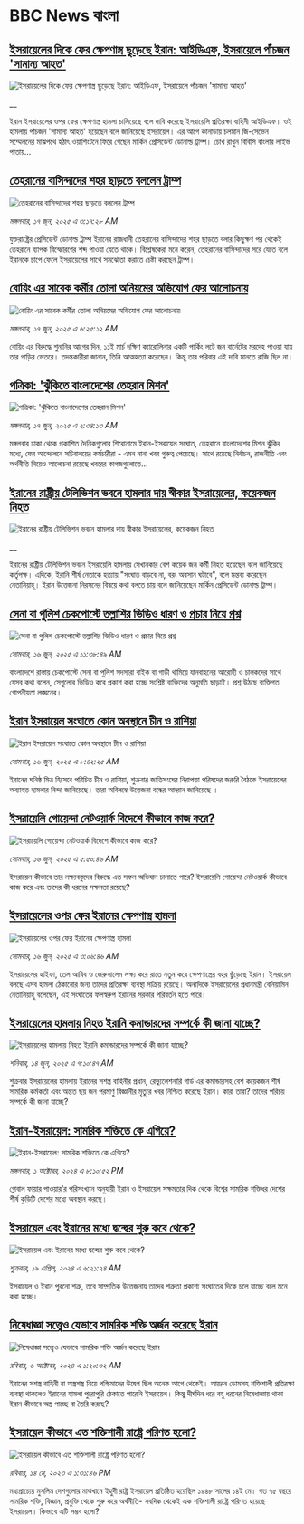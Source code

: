 # BBC News বাংলা## [ইসরায়েলের দিকে ফের ক্ষেপণাস্ত্র ছুড়েছে ইরান: আইডিএফ, ইসরায়েলে পাঁচজন 'সামান্য আহত'](https://www.bbc.co.uk/bengali/live/cp861ygr2zxt?at_campaign=githubrss)![ইসরায়েলের দিকে ফের ক্ষেপণাস্ত্র ছুড়েছে ইরান: আইডিএফ, ইসরায়েলে পাঁচজন 'সামান্য আহত'](https://ichef.bbci.co.uk/ace/standard/240/cpsprodpb/44c7/live/74fdbd40-4b48-11f0-86d5-3b52b53af158.jpg)__ইরান ইসরায়েলের ওপর ফের ক্ষেপণাস্ত্র হামলা চালিয়েছে বলে দাবি করেছে ইসরায়েলি প্রতিরক্ষা বাহিনী আইডিএফ। ওই হামলায় পাঁচজন 'সামান্য আহত' হয়েছেন বলে জানিয়েছে ইসরায়েল। এর আগে কানাডায় চলমান জি-সেভেন সম্মেলনের মাঝপথে হঠাৎ ওয়াশিংটনে ফিরে গেছেন মার্কিন প্রেসিডেন্ট ডোনাল্ড ট্রাম্প। চোখ রাখুন বিবিসি বাংলার লাইভ পাতায়...## [তেহরানের বাসিন্দাদের শহর ছাড়তে বললেন ট্রাম্প](https://www.bbc.com/bengali/articles/cn417gjk1z2o?at_campaign=githubrss)![তেহরানের বাসিন্দাদের শহর ছাড়তে বললেন ট্রাম্প](https://ichef.bbci.co.uk/ace/standard/240/cpsprodpb/6413/live/c046a0e0-4b26-11f0-86d5-3b52b53af158.jpg)_মঙ্গলবার, ১৭ জুন, ২০২৫ এ ৩:১৭:২৮ AM_যুক্তরাষ্ট্রের প্রেসিডেন্ট ডোনাল্ড ট্রাম্প ইরানের রাজধানী তেহরানের বাসিন্দাদের শহর ছাড়তে বলার কিছুক্ষণ পর থেকেই তেহরানে ব্যাপক বিস্ফােরণের শব্দ পাওয়া যেতে থাকে। বিশ্লেষকেরা মনে করেন, তেহরানের বাসিন্দাদের সরে যেতে বলে ইরানকে চাপে ফেলে ইসরায়েলের সাথে সমঝোতা করাতে চেষ্টা করছেন ট্রাম্প।## [বোয়িং এর সাবেক কর্মীর তোলা অনিয়মের অভিযোগ ফের আলোচনায়](https://www.bbc.com/bengali/articles/c39x99ln3zmo?at_campaign=githubrss)![বোয়িং এর সাবেক কর্মীর তোলা অনিয়মের অভিযোগ ফের আলোচনায়](https://ichef.bbci.co.uk/ace/standard/240/cpsprodpb/8109/live/cd3a6f60-4aaa-11f0-84b6-6bf0f66205f1.jpg)_মঙ্গলবার, ১৭ জুন, ২০২৫ এ ৬:২৫:১২ AM_বোয়িং এর বিরুদ্ধে শুনানির আগের দিন, ১১ই মার্চ দক্ষিণ ক্যারোলিনার একটি পার্কিং লটে জন বার্নেটের মরদেহ পাওয়া যায় তার গাড়ির ভেতরে। তদন্তকারীরা জানান, তিনি আত্মহত্যা করেছেন। কিন্তু তার পরিবার এই দাবি মানতে রাজি ছিল না।## [পত্রিকা: 'ঝুঁকিতে বাংলাদেশের তেহরান মিশন'](https://www.bbc.com/bengali/articles/cwye3n50w47o?at_campaign=githubrss)![পত্রিকা: 'ঝুঁকিতে বাংলাদেশের তেহরান মিশন'](https://ichef.bbci.co.uk/ace/standard/240/cpsprodpb/aea5/live/d8e6b090-4b1c-11f0-a466-d54f65b60deb.jpg)_মঙ্গলবার, ১৭ জুন, ২০২৫ এ ২:৩৪:১৩ AM_মঙ্গলবার ঢাকা থেকে প্রকাশিত দৈনিকগুলোর শিরোনামে ইরান-ইসরায়েল সংঘাত, তেহরানে  বাংলাদেশের মিশন ঝুঁকির মধ্যে, ফের আন্দোলনে সচিবালয়ের কর্মচারীরা - এমন নানা খবর গুরুত্ব পেয়েছে। সাথে রয়েছে নির্বাচন, রাজনীতি এবং অর্থনীতি নিয়েও আলোচনা রয়েছে খবরের কাগজগুলোতে...## [ইরানের রাষ্ট্রীয় টেলিভিশন ভবনে হামলার দায় স্বীকার ইসরায়েলের, কয়েকজন নিহত](https://www.bbc.co.uk/bengali/live/c4gkg71ex8xt?at_campaign=githubrss)![ইরানের রাষ্ট্রীয় টেলিভিশন ভবনে হামলার দায় স্বীকার ইসরায়েলের, কয়েকজন নিহত](https://ichef.bbci.co.uk/ace/standard/240/cpsprodpb/2a21/live/77543830-4acb-11f0-a466-d54f65b60deb.png)__ইরানের রাষ্ট্রীয় টেলিভিশন ভবনে ইসরায়েলি হামলায় সেখানকার বেশ কয়েক জন কর্মী নিহত হয়েছেন বলে জানিয়েছে কর্তৃপক্ষ। এদিকে, ইরানি শীর্ষ নেতাকে হত্যায় "সংঘাত বাড়বে না, বরং অবসান ঘটাবে", বলে মন্তব্য করেছেন নেতানিয়াহু। ইরান উত্তেজনা নিরসনের বিষয়ে কথা বলতে চায় বলে জানিয়েছেন মার্কিন প্রেসিডেন্ট ডোনাল্ড ট্রাম্প।## [সেনা বা পুলিশ চেকপোস্টে তল্লাশির ভিডিও ধারণ ও প্রচার নিয়ে প্রশ্ন](https://www.bbc.com/bengali/articles/cy8n80y53rgo?at_campaign=githubrss)![সেনা বা পুলিশ চেকপোস্টে তল্লাশির ভিডিও ধারণ ও প্রচার নিয়ে প্রশ্ন](https://ichef.bbci.co.uk/ace/standard/240/cpsprodpb/ec78/live/1f01dc40-4a9a-11f0-bbaa-4bc03e0665b7.jpg)_সোমবার, ১৬ জুন, ২০২৫ এ ১১:৩৮:৪৯ AM_বাংলাদেশে রাস্তায় চেকপোস্টে সেনা বা পুলিশ সদস্যরা বাইক বা গাড়ী থামিয়ে  যানবাহনের আরোহী ও চালকদের সাথে যেসব কথা বলেন, সেগুলোর ভিডিও করে প্রকাশ করা হচ্ছে সংশ্লিষ্ট ব্যক্তিদের অনুমতি ছাড়াই।  প্রশ্ন উঠছে ব্যক্তিগত গোপনীয়তা লঙ্ঘনের।## [ইরান ইসরায়েল সংঘাতে কোন অবস্থানে চীন ও রাশিয়া ](https://www.bbc.com/bengali/articles/cnv1vlgddrno?at_campaign=githubrss)![ইরান ইসরায়েল সংঘাতে কোন অবস্থানে চীন ও রাশিয়া ](https://ichef.bbci.co.uk/ace/standard/240/cpsprodpb/8c46/live/a4874de0-4a82-11f0-9471-e380f647874e.jpg)_সোমবার, ১৬ জুন, ২০২৫ এ ৮:৪২:২৫ AM_ইরানের ঘনিষ্ঠ মিত্র হিসেবে পরিচিত চীন ও রাশিয়া, শুক্রবার জাতিসংঘের নিরাপত্তা পরিষদের জরুরি বৈঠকে ইসরায়েলের অব্যাহত হামলার নিন্দা জানিয়েছে। তারা অবিলম্বে উত্তেজনা বন্ধের আহ্বান জানিয়েছে ।## [ইসরায়েলি গোয়েন্দা নেটওয়ার্ক বিদেশে কীভাবে কাজ করে?](https://www.bbc.com/bengali/articles/cp8d9jggvlgo?at_campaign=githubrss)![ইসরায়েলি গোয়েন্দা নেটওয়ার্ক বিদেশে কীভাবে কাজ করে?](https://ichef.bbci.co.uk/ace/standard/240/cpsprodpb/00f7/live/7f14d120-3882-11f0-a5e8-f10a74faedda.jpg)_সোমবার, ১৬ জুন, ২০২৫ এ ৫:৫০:৪৬ AM_ইসরায়েল কীভাবে তার লক্ষ্যবস্তুদের বিরুদ্ধে এত সফল অভিযান চালাতে পারে? ইসরায়েলি গোয়েন্দা নেটওয়ার্ক কীভাবে কাজ করে এবং তাদের কী ধরনের সক্ষমতা রয়েছে?## [ইসরায়েলের ওপর ফের ইরানের ক্ষেপণাস্ত্র হামলা](https://www.bbc.com/bengali/articles/cn4q4pekjk4o?at_campaign=githubrss)![ইসরায়েলের ওপর ফের ইরানের ক্ষেপণাস্ত্র হামলা](https://ichef.bbci.co.uk/ace/standard/240/cpsprodpb/799b/live/4af7ef00-4a5a-11f0-84b6-6bf0f66205f1.jpg)_সোমবার, ১৬ জুন, ২০২৫ এ ৩:০৬:৪৬ AM_ইসরায়েলের হাইফা, তেল আবিব ও জেরুসালেম লক্ষ্য করে রাতে নতুন করে ক্ষেপণাস্ত্রের বহর ছুঁড়েছে ইরান। ইসরায়েল বলছে এসব হামলা ঠেকানাের জন্য তাদের প্রতিরক্ষা ব্যবস্থা সক্রিয় রয়েছে। অন্যদিকে ইসরায়েলের প্রধানমন্ত্রী বেনিয়ামিন নেতানিয়াহু বলেছেন, এই সংঘাতের ফলস্বরুপ ইরানের সরকার পরিবর্তন হতে পারে।## [ইসরায়েলের হামলায় নিহত ইরানি কমান্ডারদের সম্পর্কে কী জানা যাচ্ছে?](https://www.bbc.com/bengali/articles/cj93m4w1lm0o?at_campaign=githubrss)![ইসরায়েলের হামলায় নিহত ইরানি কমান্ডারদের সম্পর্কে কী জানা যাচ্ছে?](https://ichef.bbci.co.uk/ace/standard/240/cpsprodpb/f8c7/live/51ded2f0-48ea-11f0-84b6-6bf0f66205f1.jpg)_শনিবার, ১৪ জুন, ২০২৫ এ ৭:১০:৪৭ AM_শুক্রবার ইসরায়েলের হামলায় ইরানের সশস্ত্র বাহিনীর প্রধান, রেভ্যুলেশনারি গার্ড এর কমান্ডারসহ বেশ কয়েকজন শীর্ষ সামরিক কর্মকর্তা এবং অন্তত ছয় জন পরমাণু বিজ্ঞানীর মৃত্যুর খবর নিশ্চিত করেছে ইরান। কারা তারা? তাদের পরিচয় সম্পর্কে কী জানা যাচ্ছে?## [ইরান-ইসরায়েল: সামরিক শক্তিতে কে এগিয়ে?](https://www.bbc.com/bengali/articles/cx7dv4yn5ypo?at_campaign=githubrss)![ইরান-ইসরায়েল: সামরিক শক্তিতে কে এগিয়ে?](https://ichef.bbci.co.uk/ace/standard/240/cpsprodpb/926c/live/773e1680-fa41-11ee-97f7-e98b193ef1b8.jpg)_মঙ্গলবার, ১ অক্টোবর, ২০২৪ এ ৮:১০:৫২ PM_গ্লোবাল ফায়ার পাওয়ার’র পরিসংখ্যান অনুযায়ী ইরান ও  ইসরায়েল সক্ষমতার দিক থেকে বিশ্বের সামরিক শক্তিধর দেশের শীর্ষ কুড়িটি দেশের মধ্যে অবস্থান করছে।## [ইসরায়েল এবং ইরানের মধ্যে দ্বন্দ্বের শুরু কবে থেকে? ](https://www.bbc.com/bengali/articles/cp0gy96p121o?at_campaign=githubrss)![ইসরায়েল এবং ইরানের মধ্যে দ্বন্দ্বের শুরু কবে থেকে? ](https://ichef.bbci.co.uk/ace/standard/240/cpsprodpb/7f7d/live/271585f0-fd5a-11ee-a9f7-4d961743aa47.jpg)_শুক্রবার, ১৯ এপ্রিল, ২০২৪ এ ৬:২১:২৪ AM_ইসরায়েল ও ইরান পুরনো শত্রু, তবে সাম্প্রতিক উত্তেজনায় তাদের শত্রুতা প্রকাশ্য সংঘাতের দিকে চলে যাচ্ছে বলে মনে করা হচ্ছে।## [নিষেধাজ্ঞা সত্ত্বেও যেভাবে সামরিক শক্তি অর্জন করেছে ইরান](https://www.bbc.com/bengali/articles/c5y0pe7dp2vo?at_campaign=githubrss)![নিষেধাজ্ঞা সত্ত্বেও যেভাবে সামরিক শক্তি অর্জন করেছে ইরান](https://ichef.bbci.co.uk/ace/standard/240/cpsprodpb/d952/live/79ad07a0-821d-11ef-822c-a50726bfda2e.jpg)_রবিবার, ৬ অক্টোবর, ২০২৪ এ ১:২০:৩২ AM_ইরানের সশস্ত্র বাহিনী বা অস্ত্রশস্ত্র নিয়ে পশ্চিমাদের উদ্বেগ ছিল অনেক আগে থেকেই। আয়রন ডোমসহ শক্তিশালী প্রতিরক্ষা ব্যবস্থা থাকলেও ইরানের হামলা পুরোপুরি ঠেকাতে পারেনি ইসরায়েল। কিন্তু দীর্ঘদিন ধরে বহু ধরনের নিষেধাজ্ঞায় থাকা ইরান কীভাবে অস্ত্র পাচ্ছে বা তৈরি করছে?## [ইসরায়েল কীভাবে এত শক্তিশালী রাষ্ট্রে পরিণত হলো? ](https://www.bbc.com/bengali/articles/cw01w1pp9ljo?at_campaign=githubrss)![ইসরায়েল কীভাবে এত শক্তিশালী রাষ্ট্রে পরিণত হলো? ](https://ichef.bbci.co.uk/ace/standard/240/cpsprodpb/f1a2/live/52ef9870-f18d-11ed-a76e-533966f5f143.jpg)_রবিবার, ১৪ মে, ২০২৩ এ ১:৩১:৪৬ PM_মধ্যপ্রাচ্যের মুসলিম দেশগুলোর মাঝখানে ইহুদী রাষ্ট্র ইসরায়েল প্রতিষ্ঠিত হয়েছিল ১৯৪৮ সালের ১৪ই মে। গত ৭৫ বছরে সামরিক শক্তি, বিজ্ঞান, প্রযুক্তি থেকে শুরু করে অর্থনীতি- সবদিক থেকেই এক শক্তিশালী রাষ্ট্রে পরিণত হয়েছে ইসরায়েল। কিভাবে এটি সম্ভব হলো?